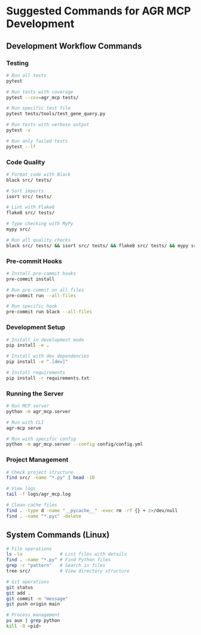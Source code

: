 # Suggested Commands for AGR MCP Development

## Development Workflow Commands

### Testing
```bash
# Run all tests
pytest

# Run tests with coverage
pytest --cov=agr_mcp tests/

# Run specific test file
pytest tests/tools/test_gene_query.py

# Run tests with verbose output
pytest -v

# Run only failed tests
pytest --lf
```

### Code Quality
```bash
# Format code with Black
black src/ tests/

# Sort imports
isort src/ tests/

# Lint with Flake8
flake8 src/ tests/

# Type checking with MyPy
mypy src/

# Run all quality checks
black src/ tests/ && isort src/ tests/ && flake8 src/ tests/ && mypy src/
```

### Pre-commit Hooks
```bash
# Install pre-commit hooks
pre-commit install

# Run pre-commit on all files
pre-commit run --all-files

# Run specific hook
pre-commit run black --all-files
```

### Development Setup
```bash
# Install in development mode
pip install -e .

# Install with dev dependencies
pip install -e ".[dev]"

# Install requirements
pip install -r requirements.txt
```

### Running the Server
```bash
# Run MCP server
python -m agr_mcp.server

# Run with CLI
agr-mcp serve

# Run with specific config
python -m agr_mcp.server --config config/config.yml
```

### Project Management
```bash
# Check project structure
find src/ -name "*.py" | head -10

# View logs
tail -f logs/agr_mcp.log

# Clean cache files
find . -type d -name "__pycache__" -exec rm -rf {} + 2>/dev/null
find . -name "*.pyc" -delete
```

## System Commands (Linux)
```bash
# File operations
ls -la              # List files with details
find . -name "*.py" # Find Python files
grep -r "pattern"   # Search in files
tree src/           # View directory structure

# Git operations
git status
git add .
git commit -m "message"
git push origin main

# Process management
ps aux | grep python
kill -9 <pid>
```
